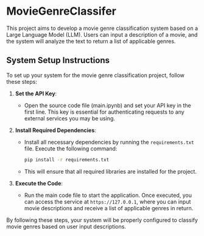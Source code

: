 # MovieGenreClassifer
This project aims to develop a movie genre classification system based on a Large Language Model (LLM). Users can input a description of a movie, and the system will analyze the text to return a list of applicable genres.
## System Setup Instructions
To set up your system for the movie genre classification project, follow these steps:

1. **Set the API Key**: 
   - Open the source code file (main.ipynb) and set your API key in the first line. This key is essential for authenticating requests to any external services you may be using.

2. **Install Required Dependencies**: 
   - Install all necessary dependencies by running the `requirements.txt` file. Execute the following command:
     ```bash
     pip install -r requirements.txt
     ```
   - This will ensure that all required libraries are installed for the project.

3. **Execute the Code**: 
   - Run the main code file to start the application. Once executed, you can access the service at `https://127.0.0.1`, where you can input movie descriptions and receive a list of applicable genres in return.

By following these steps, your system will be properly configured to classify movie genres based on user input descriptions.
